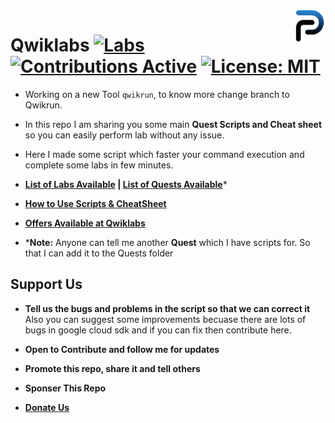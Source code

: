 <img src="https://raw.githubusercontent.com/PradyumnaKrishna/PradyumnaKrishna/master/logo.svg" align="right" height="50" width="50"/>

# Qwiklabs [![Labs][Labs]](Labs) [![Contributions Active][Contribution-Badge]](CONTRIBUTING.md) [![License: MIT][License-Badge]](LICENSE.md)

- Working on a new Tool `qwikrun`, to know more change branch to Qwikrun.

- In this repo I am sharing you some main **Quest Scripts and Cheat sheet** so you can easily perform lab without any issue.

- Here I made some script which faster your command execution and complete some labs in few minutes.

- **[List of Labs Available](Labs/Readme.md) | [List of Quests Available](Quests/Readme.md)***

- **[How to Use Scripts & CheatSheet](HOW-TO.md)**

- **[Offers Available at Qwiklabs](Offers.md)**

- ***Note:** Anyone can tell me another **Quest** which I have scripts for. So that I can add it to the Quests folder

## Support Us
- **Tell us the bugs and problems in the script so that we can correct it**
Also you can suggest some improvements becuase there are lots of bugs in google cloud sdk and if you can fix then contribute here.

- **Open to Contribute and follow me for updates**

- **Promote this repo, share it and tell others**

- **Sponser This Repo**

- **[Donate Us][Donate]**

[Contribution-Badge]:   https://img.shields.io/badge/Contributions-Active-ocean.svg
[Donate]:               https://www.paypal.me/pradyumnakrishna
[License-Badge]:        https://img.shields.io/badge/License-MIT-red.svg
[Labs]:                 https://img.shields.io/badge/Labs-40+-007EC7.svg
